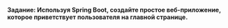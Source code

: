 **Задание: Используя Spring Boot, создайте простое веб-приложение, которое приветствует пользователя на главной странице.**
